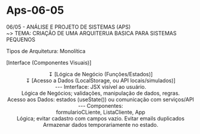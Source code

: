 # Aps-06-05
06/05 - ANÁLISE  E PROJETO DE SISTEMAS (APS)<br>
~> TEMA: CRIAÇÃO DE UMA ARQUITERUA BASICA PARA SISTEMAS PEQUENOS<br>

Tipos de Arquitetura: Monolítica

[Interface  (Componentes Visuais)]<br>
<p align="center">↧
[Lógica de Negócio (Funções/Estados)]<br>
                ↧
[Acesso a Dados (LocalStorage, ou API locais/simulados)]<br>
---
Imterface: JSX visível ao usuário.<br>
Lógica de Negócios; validações, manipulação de dados, regras.<br>
Acesso aos Dados: estados (useState()) ou comunicação com serviços/API<br>
---
Componentes:<br>
formularioCLiente, ListaCliente, App<br>
Lógica; evitar cadastro com campos vazio. Evitar emails duplicados <br>
Armazenar dados temporariamente no estado.<br>
